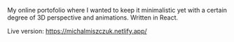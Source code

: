 My online portofolio where I wanted to keep it minimalistic yet with a certain degree of 3D perspective and animations.
Written in React. 

Live version: https://michalmiszczuk.netlify.app/
